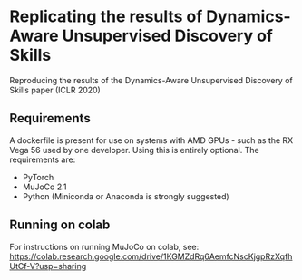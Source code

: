 # Replicating the results of Dynamics-Aware Unsupervised Discovery of Skills
Reproducing the results of the Dynamics-Aware Unsupervised Discovery of Skills paper (ICLR 2020)

## Requirements
A dockerfile is present for use on systems with AMD GPUs - such as the RX Vega 56 used by one developer. Using this is entirely optional. The requirements are: 

* PyTorch
* MuJoCo 2.1
* Python (Miniconda or Anaconda is strongly suggested)

## Running on colab
For instructions on running MuJoCo on colab, see: https://colab.research.google.com/drive/1KGMZdRq6AemfcNscKjgpRzXqfhUtCf-V?usp=sharing
